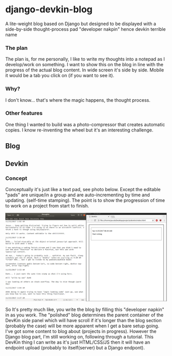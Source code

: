 # django-devkin-blog
A lite-weight blog based on Django but designed to be displayed with a side-by-side thought-process pad "developer nakpin" 
hence devkin terrible name

### The plan

The plan is, for me personally, I like to write my thoughts into a notepad as I develop/work on something. 
I want to show this on the blog in line with the progress of the actual blog content. In wide screen it's side by side.
Mobile it would be a tab you click on (if you want to see it).

### Why?

I don't know... that's where the magic happens, the thought process.

###  Other features

One thing I wanted to build was a photo-compressor that creates automatic copies. 
I know re-inventing the wheel but it's an interesting challenge.

## Blog

## Devkin

### Concept

Conceptually it's just like a text pad, see photo below. Except the editable "pads" are unique/in a group and are auto-incrementing by time and updating. (self-time stamping). The point is to show the progression of time to work on a project from start to finish.

![Alt text](https://raw.githubusercontent.com/jdc-cunningham/django-devkin-blog/master/devkin/devkin-concept.png "DevKin Concept")

So It's pretty much like, you write the blog by filling this "developer napkin" in as you work. The "polished" blog determines the parent container of the DevKin side panel which will have scroll if it's longer than the blog section (probably the case) will be more apparent when I get a bare setup going. I've got some content to blog about (projects in progress). However the Django blog part, I'm still working on, following through a tutorial. This DevKin thing I can write as it's just HTML/CSS/JS then it will have an endpoint upload (probably to itself(server) but a Django endpont).
